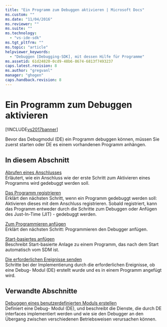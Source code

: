```yaml
---
title: "Ein Programm zum Debuggen aktivieren | Microsoft Docs"
ms.custom: ""
ms.date: "11/04/2016"
ms.reviewer: ""
ms.suite: ""
ms.technology: 
  - "vs-ide-sdk"
ms.tgt_pltfrm: ""
ms.topic: "article"
helpviewer_keywords: 
  - "Debuggen [Debugging-SDK], mit dessen Hilfe für Programme"
ms.assetid: 61d24820-0cd9-48b6-8674-6813f7493237
caps.latest.revision: 8
ms.author: "gregvanl"
manager: "ghogen"
caps.handback.revision: 8
---
```

# Ein Programm zum Debuggen aktivieren
[!INCLUDE[vs2017banner](../../code-quality/includes/vs2017banner.md)]

Bevor das Debugmodul \(DE\) ein Programm debuggen können, müssen Sie zuerst starten oder DE es einem vorhandenen Programm anhängen.  
  
## In diesem Abschnitt  
 [Abrufen eines Anschlusses](../../extensibility/debugger/getting-a-port.md)  
 Erläutert, wie ein Anschluss wie der erste Schritt zum Aktivieren eines Programms wird gedebuggt werden soll.  
  
 [Das Programm registrieren](../../extensibility/debugger/registering-the-program.md)  
 Erklärt den nächsten Schritt, wenn ein Programm gedebuggt werden soll: Aktivieren dieses mit dem Anschluss registrieren.  Sobald registriert, kann das Programm entweder durch die Schritte zum Debuggen oder Anfügen des Just\-In\-Time \(JIT\) \- gedebuggt werden.  
  
 [Zum Programmieren anfügen](../../extensibility/debugger/attaching-to-the-program.md)  
 Erklärt den nächsten Schritt: Programmieren den Debugger anfügen.  
  
 [Start\-basiertes anfügen](../../extensibility/debugger/launch-based-attachment.md)  
 Beschreibt Start\-basierte Anlage zu einem Programm, das nach dem Start automatisch vom SDM ist.  
  
 [Die erforderlichen Ereignisse senden](../../extensibility/debugger/sending-the-required-events.md)  
 Schritte bei der Implementierung durch die erforderlichen Ereignisse, ob eine Debug\- Modul \(DE\) erstellt wurde und es in einem Programm angefügt wird.  
  
## Verwandte Abschnitte  
 [Debuggen eines benutzerdefinierten Moduls erstellen](../../extensibility/debugger/creating-a-custom-debug-engine.md)  
 Definiert eine Debug\- Modul \(DE\), und beschreibt die Dienste, die durch DE interfaces implementiert werden und wie sie den Debugger an den Übergang zwischen verschiedenen Betriebsweisen verursachen können.
